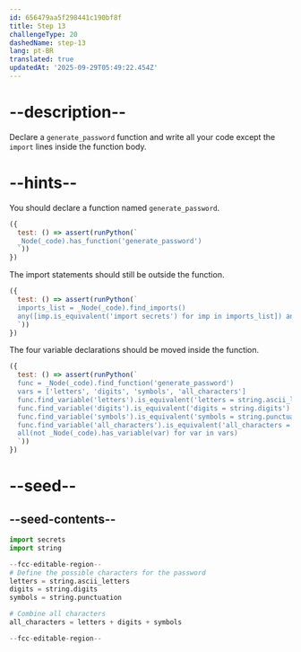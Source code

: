 ```yaml
---
id: 656479aa5f298441c190bf8f
title: Step 13
challengeType: 20
dashedName: step-13
lang: pt-BR
translated: true
updatedAt: '2025-09-29T05:49:22.454Z'
---
```


# --description--

 Declare a `generate_password` function and write all your code except the `import` lines inside the function body.

# --hints--

You should declare a function named `generate_password`.

```js
({
  test: () => assert(runPython(`
  _Node(_code).has_function('generate_password')
  `))
})
```

The import statements should still be outside the function.

```js
({
  test: () => assert(runPython(`
  imports_list = _Node(_code).find_imports()
  any([imp.is_equivalent('import secrets') for imp in imports_list]) and any([imp.is_equivalent('import string') for imp in imports_list])
  `))
})
```

The four variable declarations should be moved inside the function.

```js
({
  test: () => assert(runPython(`
  func = _Node(_code).find_function('generate_password')
  vars = ['letters', 'digits', 'symbols', 'all_characters']
  func.find_variable('letters').is_equivalent('letters = string.ascii_letters') and \\
  func.find_variable('digits').is_equivalent('digits = string.digits') and \\
  func.find_variable('symbols').is_equivalent('symbols = string.punctuation') and \\
  func.find_variable('all_characters').is_equivalent('all_characters = letters + digits + symbols') and \\
  all(not _Node(_code).has_variable(var) for var in vars)
  `))
})
```

# --seed--

## --seed-contents--

```py
import secrets
import string

--fcc-editable-region--
# Define the possible characters for the password
letters = string.ascii_letters
digits = string.digits
symbols = string.punctuation

# Combine all characters
all_characters = letters + digits + symbols

--fcc-editable-region--
```

